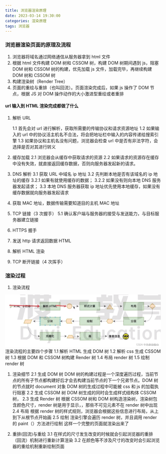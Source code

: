 ```yaml
---
title: 浏览器渲染原理
date: 2023-03-14 19:30:00
categories: 渲染原理
tags: 浏览器
---
```


### 浏览器渲染页面的原理及流程

1. 浏览器将域名通过网络通信从服务器拿到 html 文件
2. 根据 html 文件构建 DOM 树和 CSSOM 树，构建 DOM 树期间遇到 js，阻塞 DOM 树和 CSSOM 树的构建，优先加载 js 文件，加载完毕，再继续构建 DOM 树和 CSSOM 树
3. 构建渲染树（Render Tree）
4. 页面的重绘与重排（也叫回流）。页面渲染完成后，如果 js 操作了 DOM 节点，根据 JS 对 DOM 操作动作的大小激进型重绘或者重排

#### url 输入到 HTML 渲染完成都做了什么

1. 解析 URL

   1.1 首先会对 url 进行解析，获取所需要的传输协议和请求资源地址
   1.2 如果输入的 url 中的协议活主机名不合法，将会把地址栏中输入的内容传递给搜索引擎
   1.3 如果协议和主机名没有问题，浏览器会检查 url 中是否有非法字符，会选择是否对其进行转义

2. 缓存加载
   2.1 浏览器会从缓存中获取请求的资源
   2.2 如果请求的资源存在缓存中没有失效，就直接返回缓存数据，否则向服务器发起新的请求。
3. DNS 解析
   3.1 获取 URL 中域名 ip 地址
   3.2 先判断本地是否有该域名的 ip 地址的缓存
   3.2.1 如果有就使用缓存的数据；
   3.2.2 如果没有则向本地 DNS 服务器发起请求；
   3.3 本地 DNS 服务器获取 ip 地址优先使用本地缓存，如果没有缓存数据就向服务器发起请求
4. 获取 MAC 地址，数据传输需要知道目的主机 MAC 地址
5. TCP 链接（3 次握手）
   5.1 确认客户端与服务器的接受与发送能力，与目标服务器建立链接
6. HTTPS 握手
7. 发送 http 请求返回数据 HTML
8. 解析 HTML 渲染
9. TCP 断开链接（4 次挥手）

### 渲染过程

1. 渲染流程

![](/images/render.png)
渲染流程的主要四个步骤
1.1 解析 HTML 生成 DOM 树
1.2 解析 css 生成 CSSOM 树
1.3 根据 DOM 和 CSSOM 树构建 Render 树
1.4 布局 render 树
1.5 绘制 render 树

1. 渲染细节
   2.1 生成 DOM 树
   DOM 树的构建过程是一个深度遍历过程，当前节点的所有子节点都构建好后才会去构建当前节点的下一个兄弟节点。DOM 树的节点就时 document 对象
   DOM 树的生成过程中可能被 css 和 js 的加载执行阻塞
   2.2 生成 CSSOM 树
   DOM 树生成的同时会生成样式结构体 CSSOM 树，
   2.3 生成 Render 树
   根据 CSSOM 树和 DOM 树构造渲染树，渲染树包含颜色尺寸，render 树是用于显示，，那些不可见元素不在 render 树中出现
   2.4 布局
   根据 render 树的样式规则，浏览器会根据这些信息进行布局，从上到下从根节点开始画
   2.5 绘制
   渲染引擎会遍历 render 树，并且调用 render 的 paint（）方法进行绘制
   这样一个完整的页面就渲染出来了

2. 重排(回流)与重绘
   3.1 在样式的尺寸发生改变的时候就会引起浏览器的重排（回流）机制进行重新计算渲染
   3.2 在颜色等不涉及尺寸的改变时会引起浏览器的重绘机制重新绘制页面
